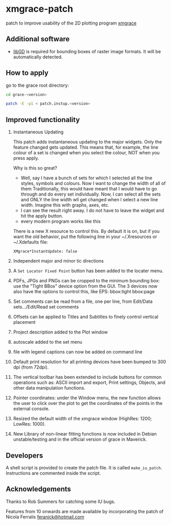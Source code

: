 # xmgrace-patch
patch to improve usability of the 2D plotting program [xmgrace](http://plasma-gate.weizmann.ac.il/Grace/)

## Additional software

* [libGD](https://libgd.github.io) is required for bounding boxes of raster image formats. It will be automatically detected.

## How to apply

go to the grace root directory: 

```bash
cd grace-<version>

patch -E -p1 < patch.instup.<version>
```

## Improved functionality

1. Instantaneous Updating

    This patch adds instantaneous updating to the major widgets. Only the
    feature changed gets updated. This means that, for example, the line 
    colour of a set is changed when you select the colour, NOT
    when you press apply. 

    Why is this so great?
    * Well, say I have a bunch of sets for which I selected all the line styles, 
      symbols and colours. Now I want to change the width of all of them
      Traditionally, this would have meant that I would have to go through and
      do every set individually. Now, I can select all the sets and ONLY the 
      line width wll get changed when I select a new line width.
      Imagine this with graphs, axes, etc.
    * I can see the result right away. I do not have to leave the widget and
       hit the apply button.
    * every modern program works like this

    There is a new X resource to control this. By default it is on, but if you want
    the old behavior, put the following line in your ~/.Xresources or ~/.Xdefaults file:
    ```
    XMgrace*InstantUpdate: false
    ```
    
2. Independent major and minor tic directions

3. A `Set Locator Fixed Point` button has been added to the locater menu.

4. PDFs, JPGs and PNGs can be cropped to the minimum bounding box: use the
"Tight BBox" device option from the GUI. The 3 devices now also have the
options to control this, like EPS:
bbox:tight
bbox:page

5. Set comments can be read from a file, one per line, from Edit/Data sets.../Edit/Read set comments

6. Offsets can be applied to Titles and Subtitles to finely control vertical placement

7. Project description added to the Plot window

8. autoscale added to the set menu

9. file with legend captions can now be added on command line

10. Default print resolution for all printing devices have been bumped to 300 dpi (from 72dpi).

11. The vertical toolbar has been extended to include buttons for common operations such as: ASCII import and export, Print settings, Objects, and other data manipulation functions.

12. Pointer coordinates: under the Window menu, the new function allows the user to click over the plot to get the coordinates of the points in the external console.

13. Resized the default width of the xmgrace window (HighRes: 1200; LowRes: 1000).

14. New Library of non-linear fitting functions is now included in Debian unstable/testing and in the official version of grace in Maverick.

## Developers

A shell script is provided to create the patch file. It is called `make_iu_patch`. Instructions are commented inside the script.

## Acknowledgements

Thanks to Rob Summers for catching some IU bugs.

Features from 10 onwards are made available by incorporating the patch of Nicola Ferralis feranick@hotmail.com 
